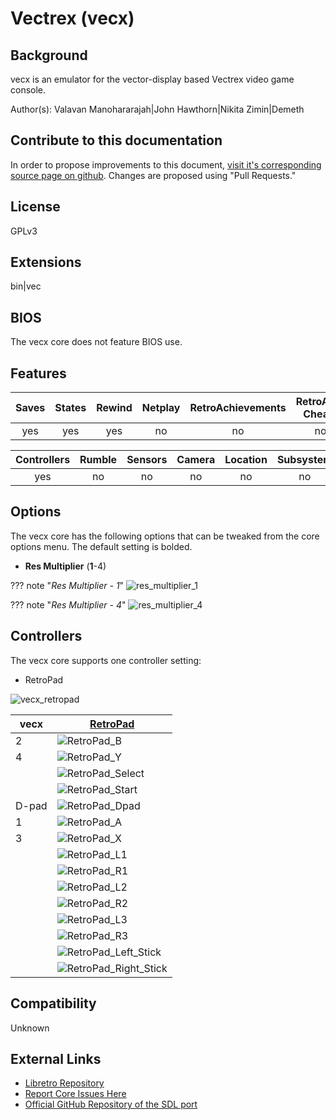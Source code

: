 # Vectrex (vecx)

## Background

vecx is an emulator for the vector-display based Vectrex video game console.

Author(s): Valavan Manohararajah|John Hawthorn|Nikita Zimin|Demeth

## Contribute to this documentation

In order to propose improvements to this document, [visit it's corresponding source page on github](https://github.com/libretro/docs/tree/master/docs/library/vecx.md). Changes are proposed using "Pull Requests."

## License

GPLv3

## Extensions

bin|vec

## BIOS

The vecx core does not feature BIOS use.

## Features

| Saves | States      | Rewind | Netplay | RetroAchievements | RetroArch Cheats | Native Cheats |
|:-----:|:-----------:|:------:|:-------:|:-----------------:|:----------------:|:-------------:|
|  yes  |   yes       | yes    |  no     |       no          |  no              | no            |

| Controllers     | Rumble | Sensors | Camera | Location | Subsystem     |
|:---------------:|:------:|:-------:|:------:|:--------:|:-------------:|
|      yes        |  no    |   no    |  no    |   no     |      no       |

## Options

The vecx core has the following options that can be tweaked from the core options menu. The default setting is bolded. 

- **Res Multiplier** (**1**-4)

??? note "*Res Multiplier - 1*"
    ![res_multiplier_1](images\Cores\vecx\res_multiplier_1.png)

??? note "*Res Multiplier - 4*"
    ![res_multiplier_4](images\Cores\vecx\res_multiplier_4.png)

## Controllers

The vecx core supports one controller setting:

* RetroPad

![vecx_retropad](images\Controllers\vecx_retropad.png)

| vecx      | [RetroPad](RetroPad)                                           |
|-----------|----------------------------------------------------------------|
| 2         | ![RetroPad_B](images/RetroPad/Retro_B_Round.png)               |
| 4         | ![RetroPad_Y](images/RetroPad/Retro_Y_Round.png)               |
|           | ![RetroPad_Select](images/RetroPad/Retro_Select.png)           |
|           | ![RetroPad_Start](images/RetroPad/Retro_Start.png)             |
| D-pad     | ![RetroPad_Dpad](images/RetroPad/Retro_Dpad.png)               |
| 1         | ![RetroPad_A](images/RetroPad/Retro_A_Round.png)               |
| 3         | ![RetroPad_X](images/RetroPad/Retro_X_Round.png)               |
|           | ![RetroPad_L1](images/RetroPad/Retro_L1.png)                   |
|           | ![RetroPad_R1](images/RetroPad/Retro_R1.png)                   |
|           | ![RetroPad_L2](images/RetroPad/Retro_L2_Temp.png)              |
|           | ![RetroPad_R2](images/RetroPad/Retro_R2.png)                   |
|           | ![RetroPad_L3](images/RetroPad/Retro_L3.png)                   |
|           | ![RetroPad_R3](images/RetroPad/Retro_R3.png)                   |
|           | ![RetroPad_Left_Stick](images/RetroPad/Retro_Left_Stick.png)   |
|           | ![RetroPad_Right_Stick](images/RetroPad/Retro_Right_Stick.png) |

## Compatibility

Unknown

## External Links

* [Libretro Repository](https://github.com/libretro/libretro-vecx)
* [Report Core Issues Here](https://github.com/libretro/libretro-meta/issues)
* [Official GitHub Repository of the SDL port](https://github.com/jhawthorn/vecx)
